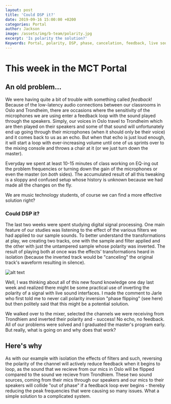 ```yaml
---
layout: post
title: 'Could DSP it?'
date: 2019-09-16 15:00:00 +0200
categories: Portal
author: Jackson
image: /assets/img/b-team/polarity.jpg
excerpt: 'Is polarity the solution?'
Keywords: Portal, polarity, DSP, phase, cancelation, feedback, live sound
---
```

# This week in the MCT Portal

## An old problem...

We were having quite a bit of trouble with something called _feedback_! Because of the low-latency audio connections between our classrooms in Oslo and Trondheim, there are occasions where the sensitivity of the microphones we are using enter a feedback loop with the sound played through the speakers. Simply, our voices in Oslo travel to Trondheim which are then played on their speakers and some of that sound will unfortunately end up going through their microphones (when it should only be their voice) and it comes back to us as an echo. But when that echo is just loud enough, it will start a loop with ever-increasing volume until one of us sprints over to the mixing console and throws a chair at it (or we just turn down the master).

Everyday we spent at least 10-15 minutes of class working on EQ-ing out the problem frequencies or turning down the gain of the microphones or even the master (on _both_ sides). The accumulated result of all this tweaking is a sloppy and confused setup whose history is unknown because we had made all the changes on the fly.

We are music technology students, of course we can find a more effective solution right?

### Could DSP it?

The last two weeks were spent studying digital signal processing. One main feature of our studies was listening to the effect of the various filters we had applied to our sample sounds. To better understand the transformations at play, we creating two tracks, one with the sample and filter applied and the other with just the untampered sample whose polarity was inverted. The result of playing both at once was the effects' transformations heard in isolation (because the inverted track would be "canceling" the original track's waveform resulting in silence).

![alt text](/assets/img/b-team/wave_interference.gif "Magic!")

Well, I was thinking about all of this new found knowledge one day last week and realized there might be some practical use of inverting the polarity of a signal with live sound interfaces. I made the comment to Jarle who first told me to never call polarity inversion "phase flipping" (see here) but then politely said that this might be a potential solution.

We walked over to the mixer, selected the channels we were receiving from Trondhiem and inverted their polarity and - success! No echo, no feedback. All of our problems were solved and I graduated the master's program early. But really, what is going on and why does that work?

## Here's why

As with our example with isolation the effects of filters and such, reversing the polarity of the channel will actively reduce feedback when it begins to loop, as the sound that we recieve from our mics in Oslo will be flipped compared to the sound we recieve from Trondhiem. These two sound sources, coming from their mics through our speakers and our mics to their speakers will collide "out of phase" if a feedback loop ever begins - thereby reducing the peak frequencies that were causing so many issues. What a simple solution to a complicated system.